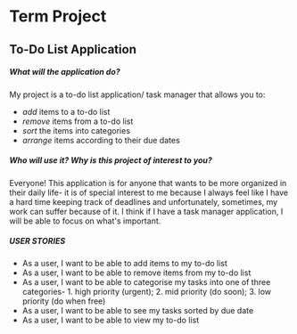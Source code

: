 # Term Project

## To-Do List Application

##### What will the application do? <br>
My project is a to-do list application/ task manager that allows you to:
 - *add* items to a to-do list
 - *remove* items from a to-do list
 - *sort* the items into categories
 - *arrange* items according to their due dates


##### Who will use it? Why is this project of interest to you? <br>
Everyone! This application is for anyone that wants to be more organized in their daily life- it is of special interest to me because I always feel like I have a hard time keeping track of deadlines and unfortunately, sometimes, my work can suffer because of it. I think if I have a task manager application, I will be able to focus on what's important.

##### USER STORIES <br>
- As a user, I want to be able to add items to my to-do list
- As a user, I want to be able to remove items from my to-do list
- As a user, I want to be able to categorise my tasks into one of three categories- 1. high priority (urgent); 2. mid priority (do soon); 3. low priority (do when free)
- As a user, I want to be able to see my tasks sorted by due date
- As a user, I want to be able to view my to-do list